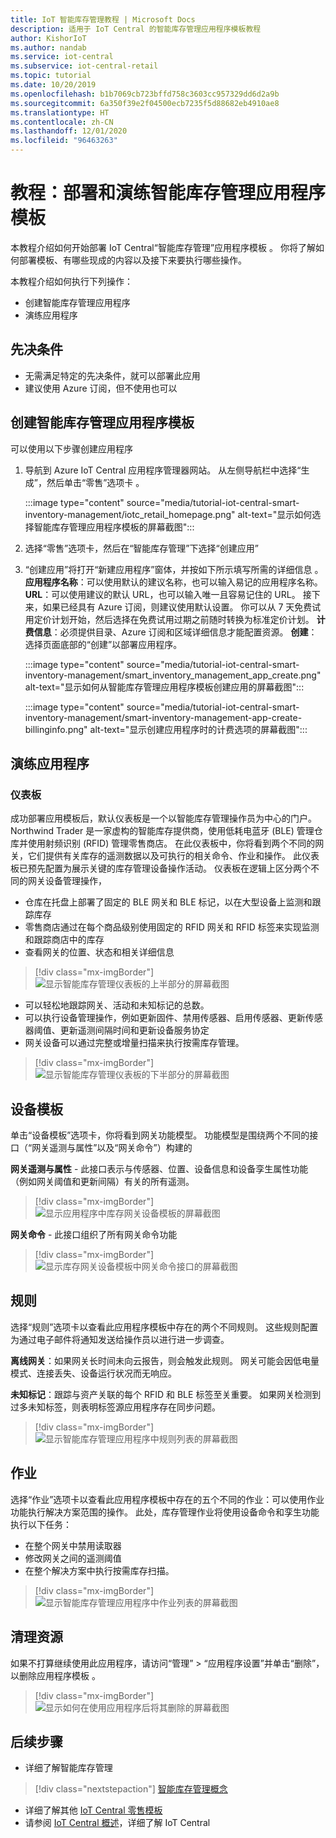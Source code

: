 ```yaml
---
title: IoT 智能库存管理教程 | Microsoft Docs
description: 适用于 IoT Central 的智能库存管理应用程序模板教程
author: KishorIoT
ms.author: nandab
ms.service: iot-central
ms.subservice: iot-central-retail
ms.topic: tutorial
ms.date: 10/20/2019
ms.openlocfilehash: b1b7069cb723bffd758c3603cc957329dd6d2a9b
ms.sourcegitcommit: 6a350f39e2f04500ecb7235f5d88682eb4910ae8
ms.translationtype: HT
ms.contentlocale: zh-CN
ms.lasthandoff: 12/01/2020
ms.locfileid: "96463263"
---
```

# <a name="tutorial-deploy-and-walk-through-a-smart-inventory-management-application-template"></a>教程：部署和演练智能库存管理应用程序模板



本教程介绍如何开始部署 IoT Central“智能库存管理”应用程序模板  。 你将了解如何部署模板、有哪些现成的内容以及接下来要执行哪些操作。

本教程介绍如何执行下列操作： 
* 创建智能库存管理应用程序 
* 演练应用程序 

## <a name="prerequisites"></a>先决条件

* 无需满足特定的先决条件，就可以部署此应用
* 建议使用 Azure 订阅，但不使用也可以

## <a name="create-smart-inventory-management-application-template"></a>创建智能库存管理应用程序模板

可以使用以下步骤创建应用程序

1. 导航到 Azure IoT Central 应用程序管理器网站。 从左侧导航栏中选择“生成”，然后单击“零售”选项卡   。

    :::image type="content" source="media/tutorial-iot-central-smart-inventory-management/iotc_retail_homepage.png" alt-text="显示如何选择智能库存管理应用程序模板的屏幕截图":::

2. 选择“零售”选项卡，然后在“智能库存管理”下选择“创建应用”   

3. “创建应用”将打开“新建应用程序”窗体，并按如下所示填写所需的详细信息  。
    **应用程序名称**：可以使用默认的建议名称，也可以输入易记的应用程序名称。
    **URL**：可以使用建议的默认 URL，也可以输入唯一且容易记住的 URL。 接下来，如果已经具有 Azure 订阅，则建议使用默认设置。 你可以从 7 天免费试用定价计划开始，然后选择在免费试用过期之前随时转换为标准定价计划。
    **计费信息**：必须提供目录、Azure 订阅和区域详细信息才能配置资源。
    **创建**：选择页面底部的“创建”以部署应用程序。

    :::image type="content" source="media/tutorial-iot-central-smart-inventory-management/smart_inventory_management_app_create.png" alt-text="显示如何从智能库存管理应用程序模板创建应用的屏幕截图":::

    :::image type="content" source="media/tutorial-iot-central-smart-inventory-management/smart-inventory-management-app-create-billinginfo.png" alt-text="显示创建应用程序时的计费选项的屏幕截图":::

## <a name="walk-through-the-application"></a>演练应用程序 

### <a name="dashboard"></a>仪表板 

成功部署应用模板后，默认仪表板是一个以智能库存管理操作员为中心的门户。 Northwind Trader 是一家虚构的智能库存提供商，使用低耗电蓝牙 (BLE) 管理仓库并使用射频识别 (RFID) 管理零售商店。 在此仪表板中，你将看到两个不同的网关，它们提供有关库存的遥测数据以及可执行的相关命令、作业和操作。 此仪表板已预先配置为展示关键的库存管理设备操作活动。
仪表板在逻辑上区分两个不同的网关设备管理操作， 
   * 仓库在托盘上部署了固定的 BLE 网关和 BLE 标记，以在大型设备上监测和跟踪库存
   * 零售商店通过在每个商品级别使用固定的 RFID 网关和 RFID 标签来实现监测和跟踪商店中的库存
   * 查看网关的位置、状态和相关详细信息 

> [!div class="mx-imgBorder"]
> ![显示智能库存管理仪表板的上半部分的屏幕截图](./media/tutorial-iot-central-smart-inventory-management/smart_inventory_management_dashboard1.png)

   * 可以轻松地跟踪网关、活动和未知标记的总数。
   * 可以执行设备管理操作，例如更新固件、禁用传感器、启用传感器、更新传感器阈值、更新遥测间隔时间和更新设备服务协定
   * 网关设备可以通过完整或增量扫描来执行按需库存管理。

> [!div class="mx-imgBorder"]
> ![显示智能库存管理仪表板的下半部分的屏幕截图](./media/tutorial-iot-central-smart-inventory-management/smart_inventory_management_dashboard2.png)

## <a name="device-template"></a>设备模板
单击“设备模板”选项卡，你将看到网关功能模型。 功能模型是围绕两个不同的接口（“网关遥测与属性”以及“网关命令”）构建的  

**网关遥测与属性** - 此接口表示与传感器、位置、设备信息和设备孪生属性功能（例如网关阈值和更新间隔）有关的所有遥测。

> [!div class="mx-imgBorder"]
> ![显示应用程序中库存网关设备模板的屏幕截图](./media/tutorial-iot-central-smart-inventory-management/smart_inventory_management_devicetemplate1.png)


**网关命令** - 此接口组织了所有网关命令功能

> [!div class="mx-imgBorder"]
> ![显示库存网关设备模板中网关命令接口的屏幕截图](./media/tutorial-iot-central-smart-inventory-management/smart_inventory_management_devicetemplate2.png)

## <a name="rules"></a>规则
选择“规则”选项卡以查看此应用程序模板中存在的两个不同规则。 这些规则配置为通过电子邮件将通知发送给操作员以进行进一步调查。

**离线网关**：如果网关长时间未向云报告，则会触发此规则。 网关可能会因低电量模式、连接丢失、设备运行状况而无响应。

**未知标记**：跟踪与资产关联的每个 RFID 和 BLE 标签至关重要。 如果网关检测到过多未知标签，则表明标签源应用程序存在同步问题。

> [!div class="mx-imgBorder"]
> ![显示智能库存管理应用程序中规则列表的屏幕截图](./media/tutorial-iot-central-smart-inventory-management/smart_inventory_management_rules.png)

## <a name="jobs"></a>作业
选择“作业”选项卡以查看此应用程序模板中存在的五个不同的作业：可以使用作业功能执行解决方案范围的操作。 此处，库存管理作业将使用设备命令和孪生功能执行以下任务：
   * 在整个网关中禁用读取器
   * 修改网关之间的遥测阈值 
   * 在整个解决方案中执行按需库存扫描。

> [!div class="mx-imgBorder"]
> ![显示智能库存管理应用程序中作业列表的屏幕截图](./media/tutorial-iot-central-smart-inventory-management/smart_inventory_management_jobs.png)

## <a name="clean-up-resources"></a>清理资源

如果不打算继续使用此应用程序，请访问“管理” > “应用程序设置”并单击“删除”，以删除应用程序模板    。

> [!div class="mx-imgBorder"]
> ![显示如何在使用应用程序后将其删除的屏幕截图](./media/tutorial-iot-central-smart-inventory-management/smart_inventory_management_cleanup.png)

## <a name="next-steps"></a>后续步骤
* 详细了解智能库存管理 
> [!div class="nextstepaction"]
> [智能库存管理概念](./architecture-smart-inventory-management.md)
* 详细了解其他 [IoT Central 零售模板](./overview-iot-central-retail.md)
* 请参阅 [IoT Central 概述](../core/overview-iot-central.md)，详细了解 IoT Central